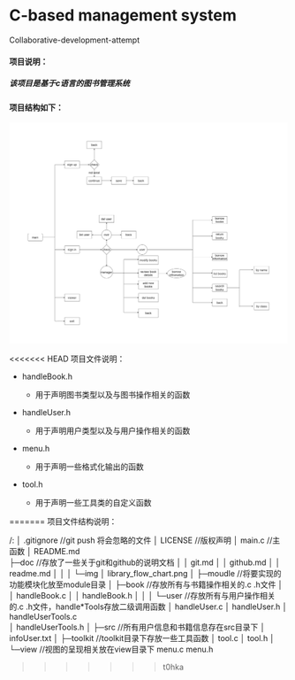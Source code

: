 # C-based management system

Collaborative-development-attempt

#### 项目说明：

##### 	该项目是基于c语言的图书管理系统

#### 	项目结构如下：

![](./doc/img/library_flow_chart.png)

<<<<<<< HEAD
项目文件说明：

- handleBook.h   
  - 用于声明图书类型以及与图书操作相关的函数

- handleUser.h   
  - 用于声明用户类型以及与用户操作相关的函数

- menu.h           
  - 用于声明一些格式化输出的函数
- tool.h                
  - 用于声明一些工具类的自定义函数
  
=======
项目文件结构说明：

/:
│  .gitignore                         //git push 将会忽略的文件
│  LICENSE                           //版权声明
│  main.c                              //主函数
│  README.md                   
├─doc									//存放了一些关于git和github的说明文档
│  │  git.md
│  │  github.md
│  │  readme.md
│  │
│  └─img
│          library_flow_chart.png
│
├─moudle                           //将要实现的功能模块化放至module目录
│  ├─book                           //存放所有与书籍操作相关的.c .h文件
│  │      handleBook.c 
│  │      handleBook.h
│  │
│  └─user							//存放所有与用户操作相关的.c .h文件，handle*Tools存放二级调用函数
│          handleUser.c
│          handleUser.h
│          handleUserTools.c         
│          handleUserTools.h
│
├─src									//所有用户信息和书籍信息存在src目录下
│      infoUser.txt
│
├─toolkit                              //toolkit目录下存放一些工具函数
│      tool.c
│      tool.h
│
└─view                                  //视图的呈现相关放在view目录下
        menu.c
        menu.h
>>>>>>> t0hka
